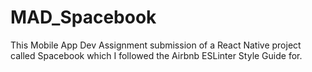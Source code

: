 # MAD_Spacebook
This Mobile App Dev Assignment submission of a React Native project called Spacebook which I followed the Airbnb ESLinter Style Guide for.
